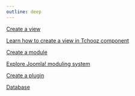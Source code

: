 ```yaml
---
outline: deep
---
```


<div class="vp-box-container essentials">
  <a class="vp-box" href="essentials/create-view">
    <p class="essentials-link">Create a view</p>
    <p class="essentials-caption">Learn how to create a view in Tchooz component</p>
  </a>
  <a class="vp-box" href="essentials/create-module">
    <p class="essentials-link">Create a module</p>
    <p class="essentials-caption">Explore Joomla! moduling system</p>
  </a>
  <a class="vp-box" href="essentials/create-plugin">
    <p class="essentials-link">Create a plugin</p>
    <p class="essentials-caption"></p>
  </a>
  <a class="vp-box" href="essentials/database">
    <p class="essentials-link">Database</p>
    <p class="essentials-caption"></p>
  </a>
</div>
